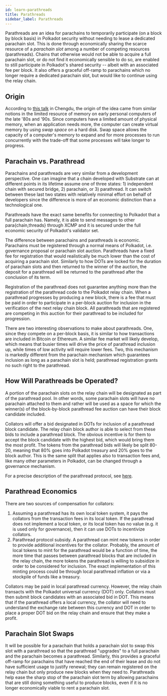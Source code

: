 ```yaml
---
id: learn-parathreads
title: Parathreads
sidebar_label: Parathreads
---
```


Parathreads are an idea for parachains to temporarily participate (on a block by block basis) in
Polkadot security without needing to lease a dedicated parachain slot. This is done through
economically sharing the scarce resource of a _parachain slot_ among a number of competing resources
(parathreads). Chains that otherwise would not be able to acquire a full parachain slot, or do not
find it economically sensible to do so, are enabled to still participate in Polkadot's shared
security -- albeit with an associated fee per block. It also offers a graceful off-ramp to
parachains which no longer require a dedicated parachain slot, but would like to continue using the
relay chain.

## Origin

According to [this talk](https://v.douyu.com/show/a4Jj7llO5q47Dk01) in Chengdu, the origin of the
idea came from similar notions in the limited resource of memory on early personal computers of the
late '80s and '90s. Since computers have a limited amount of physical memory, when an application
needs more, the computer can create virtual memory by using _swap space_ on a hard disk. Swap space
allows the capacity of a computer's memory to expand and for more processes to run concurrently with
the trade-off that some processes will take longer to progress.

## Parachain vs. Parathread

Parachains and parathreads are very similar from a development perspective. One can imagine that a
chain developed with Substrate can at different points in its lifetime assume one of three
states: 1) independent chain with secured bridge, 2) parachain, or 3) parathread. It can switch
between these last two states with relatively minimal effort on behalf of developers since the
difference is more of an economic distinction than a technological one.

Parathreads have the exact same benefits for connecting to Polkadot that a full parachain has.
Namely, it is able to send messages to other para{chain,threads} through XCMP and it is secured
under the full economic security of Polkadot's validator set.

The difference between parachains and parathreads is economic. Parachains must be registered through
a normal means of Polkadot, i.e. governance proposal or parachain slot auction. Parathreads have a
fixed fee for registration that would realistically be much lower than the cost of acquiring a
parachain slot. Similarly to how DOTs are locked for the duration of parachain slots and then
returned to the winner of the auction, the deposit for a parathread will be returned to the
parathread after the conclusion of its term.

Registration of the parathread does not guarantee anything more than the registration of the
parathread code to the Polkadot relay chain. When a parathread progresses by producing a new block,
there is a fee that must be paid in order to participate in a per-block auction for inclusion in the
verification of the next relay chain block. All parathreads that are registered are competing in
this auction for their parathread to be included for progression.

There are two interesting observations to make about parathreads. One, since they compete on a
per-block basis, it is similar to how transactions are included in Bitcoin or Ethereum. A similar
fee market will likely develop, which means that busier times will drive the price of parathread
inclusion up, while times of low activity will require lower fees. Two, this mechanism is markedly
different from the parachain mechanism which guarantees inclusion as long as a parachain slot is
held; parathread registration grants no such right to the parathread.

## How Will Parathreads be Operated?

A portion of the parachain slots on the relay chain will be designated as part of the parathread
pool. In other words, some parachain slots will have no parachain attached to them and rather will
be used as a space for which the winner(s) of the block-by-block parathread fee auction can have
their block candidate included.

Collators will offer a bid designated in DOTs for inclusion of a parathread block candidate. The
relay chain block author is able to select from these bids to include a parathread block. The
obvious incentive is for them to accept the block candidate with the highest bid, which would bring
them the most profit. The tokens from the parathread bids will likely be split 80-20, meaning that
80% goes into Polkadot treasury and 20% goes to the block author. This is the same split that
applies also to transaction fees and, like many other parameters in Polkadot, can be changed through
a governance mechanism.

For a precise description of the parathread protocol, see
[here](https://hackmd.io/UcOOzoyDR9WJpQBZICtg3Q?both#Parathread-Protocol).

## Parathread Economics

There are two sources of compensation for collators:

1. Assuming a parathread has its own local token system, it pays the collators from the transaction
   fees in its local token. If the parathread does not implement a local token, or its local token
   has no value (e.g. it is used only for governance), then it can use DOTs to incentivize
   collators.
2. Parathread protocol subsidy. A parathread can mint new tokens in order to provide additional
   incentives for the collator. Probably, the amount of local tokens to mint for the parathread
   would be a function of time, the more time that passes between parathread blocks that are
   included in the relay chain, the more tokens the parathread is willing to subsidize in order to
   be considered for inclusion. The exact implementation of this minting process could be through
   local parathread inflation or via a stockpile of funds like a treasury.

Collators may be paid in local parathread currency. However, the relay chain transacts with the
Polkadot universal currency (DOT) only. Collators must then submit block candidates with an
associated bid in DOT. This means that if the parathread offers a local currency, the collator will
need to understand the exchange rate between this currency and DOT in order to place a proper DOT
bid on the relay chain and ensure that they make a profit.

## Parachain Slot Swaps

It will be possible for a parachain that holds a parachain slot to swap this slot with a parathread
so that the parathread "upgrades" to a full parachain and the parachain becomes a parathread.
Similarly, this provides a graceful off-ramp for parachains that have reached the end of their lease
and do not have sufficient usage to justify renewal; they can remain registered on the relay chain
but only produce new blocks when they need to. Parathreads help ease the sharp stop of the parachain
slot term by allowing parachains that are still doing something useful to produce blocks, even if it
is no longer economically viable to rent a parachain slot.
